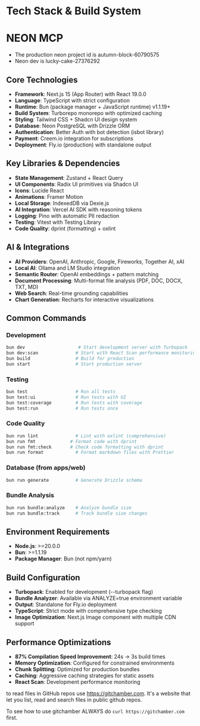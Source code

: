 # Tech Stack & Build System

# NEON MCP

- The production neon project id is autumn-block-60790575
- Neon dev is lucky-cake-27376292

## Core Technologies

- **Framework**: Next.js 15 (App Router) with React 19.0.0
- **Language**: TypeScript with strict configuration
- **Runtime**: Bun (package manager + JavaScript runtime) v1.1.19+
- **Build System**: Turborepo monorepo with optimized caching
- **Styling**: Tailwind CSS + Shadcn UI design system
- **Database**: Neon PostgreSQL with Drizzle ORM
- **Authentication**: Better Auth with bot detection (isbot library)
- **Payment**: Creem.io integration for subscriptions
- **Deployment**: Fly.io (production) with standalone output

## Key Libraries & Dependencies

- **State Management**: Zustand + React Query
- **UI Components**: Radix UI primitives via Shadcn UI
- **Icons**: Lucide React
- **Animations**: Framer Motion
- **Local Storage**: IndexedDB via Dexie.js
- **AI Integration**: Vercel AI SDK with reasoning tokens
- **Logging**: Pino with automatic PII redaction
- **Testing**: Vitest with Testing Library
- **Code Quality**: dprint (formatting) + oxlint

## AI & Integrations

- **AI Providers**: OpenAI, Anthropic, Google, Fireworks, Together AI, xAI
- **Local AI**: Ollama and LM Studio integration
- **Semantic Router**: OpenAI embeddings + pattern matching
- **Document Processing**: Multi-format file analysis (PDF, DOC, DOCX, TXT, MD)
- **Web Search**: Real-time grounding capabilities
- **Chart Generation**: Recharts for interactive visualizations

## Common Commands

### Development

```bash
bun dev                    # Start development server with Turbopack
bun dev:scan              # Start with React Scan performance monitoring
bun build                 # Build for production
bun start                 # Start production server
```

### Testing

```bash
bun test                  # Run all tests
bun test:ui               # Run tests with UI
bun test:coverage         # Run tests with coverage
bun test:run              # Run tests once
```

### Code Quality

```bash
bun run lint              # Lint with oxlint (comprehensive)
bun run fmt             # Format code with dprint
bun run fmt:check       # Check code formatting with dprint
bun run format            # Format markdown files with Prettier
```

### Database (from apps/web)

```bash
bun run generate          # Generate Drizzle schema
```

### Bundle Analysis

```bash
bun run bundle:analyze    # Analyze bundle size
bun run bundle:track      # Track bundle size changes
```

## Environment Requirements

- **Node.js**: >=20.0.0
- **Bun**: >=1.1.19
- **Package Manager**: Bun (not npm/yarn)

## Build Configuration

- **Turbopack**: Enabled for development (--turbopack flag)
- **Bundle Analyzer**: Available via ANALYZE=true environment variable
- **Output**: Standalone for Fly.io deployment
- **TypeScript**: Strict mode with comprehensive type checking
- **Image Optimization**: Next.js Image component with multiple CDN support

## Performance Optimizations

- **87% Compilation Speed Improvement**: 24s → 3s build times
- **Memory Optimization**: Configured for constrained environments
- **Chunk Splitting**: Optimized for production bundles
- **Caching**: Aggressive caching strategies for static assets
- **React Scan**: Development performance monitoring

to read files in GitHub repos use https://gitchamber.com. It's a website that let you list, read and search files in public github repos.

To see how to use gitchamber ALWAYS do `curl https://gitchamber.com` first.
